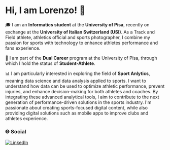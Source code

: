 # Hi, I am Lorenzo! 🏃

🎓 I am an **Informatics student** at the **University of Pisa**, recently on exchange at the **University of Italian Switzerland (USI)**. As a Track and Field athlete, athletics official and sports photographer, I combine my passion for sports with technology to enhance athletes performance and fans experience.

🏃 I am part of the **Dual Career** program at the University of Pisa, through which I hold the status of **Student-Athlete**.

📊 I am particularly interested in exploring the field of **Sport Anlytics**, meaning data science and data analysis applied to sports. I want to understand how data can be used to optimize athletic performance, prevent injuries, and enhance decision-making for both athletes and coaches. By integrating these advanced analytical tools, I aim to contribute to the next generation of performance-driven solutions in the sports industry. I'm passionate about creating sports-focused digital content, while also providing digital solutions such as mobile apps to improve clubs and athletes experience.

### 🌐 Social  
[![LinkedIn](https://img.shields.io/badge/LinkedIn-0077B5?style=for-the-badge&logo=linkedin&logoColor=white)](https://www.linkedin.com/in/lorenzogallii)

<!---
loregalli/loregalli is a ✨ special ✨ repository because its `README.md` (this file) appears on your GitHub profile.
You can click the Preview link to take a look at your changes.
--->
